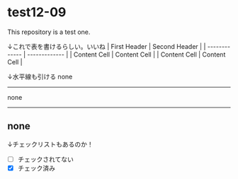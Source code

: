 # test12-09
This repository is a test one.

↓これで表を書けるらしい。いいね
| First Header  | Second Header |
| ------------- | ------------- |
| Content Cell  | Content Cell  |
| Content Cell  | Content Cell  |

↓水平線も引ける
none
***
none
___
none
---

↓チェックリストもあるのか！
- [ ] チェックされてない
- [x] チェック済み
